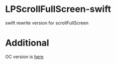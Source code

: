 # LPScrollFullScreen-swift

swift rewrite version for scrollFullScreen

# Additional

OC version is [here](https://github.com/litt1e-p/LPScrollFullScreen)
